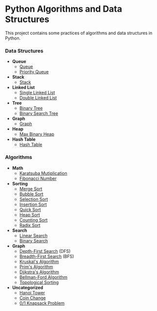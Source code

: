 # Python Algorithms and Data Structures
This project contains some practices of algorithms and data structures in Python.
### Data Structures
* **Queue**
    * [Queue](data-structures/queue/queue.py)
    * [Priority Queue](data-structures/queue/priorityQueue.py)
* **Stack**
    * [Stack](data-structures/stack/stack.py)
* **Linked List**
    * [Single Linked List](data-structures/linked-list/singleLinkedList.py)
    * [Double Linked List](data-structures/linked-list/doubleLinkedList.py)
* **Tree**
    * [Binary Tree](data-structures/tree/binaryTree.py)
    * [Binary Search Tree](data-structures/tree/binarySearchTree.py)
* **Graph**
    * [Graph](data-structures/graph/graph.py)
* **Heap**
    * [Max Binary Heap](data-structures/heap/maxBinaryHeap.py)
* **Hash Table**
    * [Hash Table](data-structures/hash-table/hashTable.py)

### Algorithms
* **Math**
    * [Karatsuba Mutiplication](algorithms/math/karatsuba.py)
    * [Fibonacci Number](algorithms/math/fibonacci.py)
* **Sorting**
    * [Merge Sort](algorithms/sorting/mergeSort.py)
    * [Bubble Sort](algorithms/sorting/bubbleSort.py)
    * [Selection Sort](algorithms/sorting/selectionSort.py)
    * [Insertion Sort](algorithms/sorting/insertionSort.py)
    * [Quick Sort](algorithms/sorting/quickSort.py)
    * [Heap Sort](algorithms/sorting/heapSort.py)
    * [Counting Sort](algorithms/sorting/countingSort.py)
    * [Radix Sort](algorithms/sorting/radixSort.py)
* **Search**
    * [Linear Search](algorithms/search/linearSearch.py)
    * [Binary Search](algorithms/search/binarySearch.py)
* **Graph**
    * [Depth-First Search](algorithms/graph/depthFirstSearch.py) (DFS)
    * [Breadth-First Search](algorithms/graph/breadthFirstSearch.py) (BFS)
    * [Kruskal's Algorithm](algorithms/graph/kruskal.py)
    * [Prim's Algorithm](algorithms/graph/prim.py)
    * [Dijkstra's Algorithm](algorithms/graph/dijkstra.py)
    * [Bellman-Ford Algorithm](algorithms/graph/bellmanFord.py)
    * [Topological Sorting](algorithms/graph/topologicalSort.py)
* **Uncategorized**
    * [Hanoi Tower](algorithms/uncategorized/hanoiTower.py)
    * [Coin Change](algorithms/uncategorized/coinChange.py)
    * [0/1 Knapsack Problem](algorithms/uncategorized/knapsack.py)
